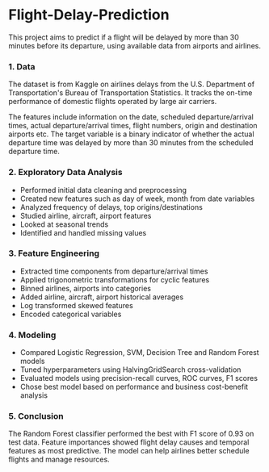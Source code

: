 # Flight-Delay-Prediction

This project aims to predict if a flight will be delayed by more than 30 minutes before its departure, using available data from airports and airlines.

### 1. Data
The dataset is from Kaggle on airlines delays from the U.S. Department of Transportation's Bureau of Transportation Statistics. It tracks the on-time performance of domestic flights operated by large air carriers.

The features include information on the date, scheduled departure/arrival times, actual departure/arrival times, flight numbers, origin and destination airports etc. The target variable is a binary indicator of whether the actual departure time was delayed by more than 30 minutes from the scheduled departure time.

### 2. Exploratory Data Analysis

* Performed initial data cleaning and preprocessing
* Created new features such as day of week, month from date variables
* Analyzed frequency of delays, top origins/destinations
* Studied airline, aircraft, airport features
* Looked at seasonal trends
* Identified and handled missing values

### 3. Feature Engineering

* Extracted time components from departure/arrival times
* Applied trigonometric transformations for cyclic features
* Binned airlines, airports into categories
* Added airline, aircraft, airport historical averages
* Log transformed skewed features
* Encoded categorical variables

### 4. Modeling

* Compared Logistic Regression, SVM, Decision Tree and Random Forest models
* Tuned hyperparameters using HalvingGridSearch cross-validation
* Evaluated models using precision-recall curves, ROC curves, F1 scores
* Chose best model based on performance and business cost-benefit analysis

### 5. Conclusion

The Random Forest classifier performed the best with F1 score of 0.93 on test data. Feature importances showed flight delay causes and temporal features as most predictive. The model can help airlines better schedule flights and manage resources.
